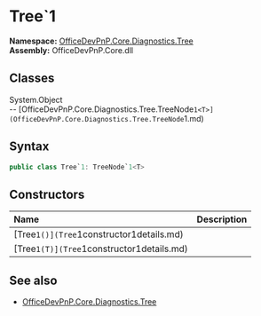 # Tree`1
  

**Namespace:** [OfficeDevPnP.Core.Diagnostics.Tree](OfficeDevPnP.Core.Diagnostics.Tree.md)  
**Assembly:** OfficeDevPnP.Core.dll  
## Classes
System.Object  
-- [OfficeDevPnP.Core.Diagnostics.Tree.TreeNode`1<T>](OfficeDevPnP.Core.Diagnostics.Tree.TreeNode`1<T>.md)
## Syntax
```C#
public class Tree`1: TreeNode`1<T>
```
## Constructors
|**Name**|**Description**|
|:-----|:-----|
| [Tree`1()](Tree`1constructor1details.md) | 
| [Tree`1(T)](Tree`1constructor1details.md) | 
## See also
- [OfficeDevPnP.Core.Diagnostics.Tree](OfficeDevPnP.Core.Diagnostics.Tree.md)
